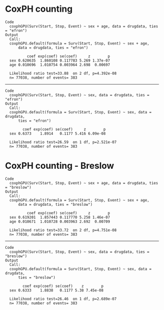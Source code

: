 # CoxPH counting

    Code
      coxphGPU(Surv(Start, Stop, Event) ~ sex + age, data = drugdata, ties = "efron")
    Output
      Call:
      coxphGPU.default(formula = Surv(Start, Stop, Event) ~ sex + age, 
          data = drugdata, ties = "efron")
      
              coef exp(coef) se(coef)     z        p
      sex 0.620635  1.860108 0.117783 5.269 1.37e-07
      age 0.010696  1.010754 0.003964 2.698  0.00697
      
      Likelihood ratio test=33.88  on 2 df, p=4.392e-08
      n= 77038, number of events= 383 

---

    Code
      coxphGPU(Surv(Start, Stop, Event) ~ sex, data = drugdata, ties = "efron")
    Output
      Call:
      coxphGPU.default(formula = Surv(Start, Stop, Event) ~ sex, data = drugdata, 
          ties = "efron")
      
            coef exp(coef) se(coef)     z        p
      sex 0.6373    1.8914   0.1177 5.416 6.09e-08
      
      Likelihood ratio test=26.59  on 1 df, p=2.521e-07
      n= 77038, number of events= 383 

# CoxPH counting - Breslow

    Code
      coxphGPU(Surv(Start, Stop, Event) ~ sex + age, data = drugdata, ties = "breslow")
    Output
      Call:
      coxphGPU.default(formula = Surv(Start, Stop, Event) ~ sex + age, 
          data = drugdata, ties = "breslow")
      
              coef exp(coef) se(coef)     z        p
      sex 0.619201  1.857443 0.117770 5.258 1.46e-07
      age 0.010671  1.010728 0.003963 2.692  0.00709
      
      Likelihood ratio test=33.72  on 2 df, p=4.751e-08
      n= 77038, number of events= 383 

---

    Code
      coxphGPU(Surv(Start, Stop, Event) ~ sex, data = drugdata, ties = "breslow")
    Output
      Call:
      coxphGPU.default(formula = Surv(Start, Stop, Event) ~ sex, data = drugdata, 
          ties = "breslow")
      
            coef exp(coef) se(coef)    z        p
      sex 0.6333    1.8838   0.1177 5.38 7.45e-08
      
      Likelihood ratio test=26.46  on 1 df, p=2.689e-07
      n= 77038, number of events= 383 

